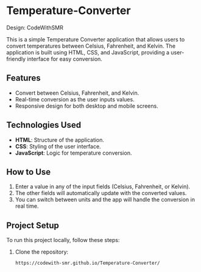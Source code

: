 # Temperature-Converter
Design: CodeWithSMR

This is a simple Temperature Converter application that allows users to convert temperatures between Celsius, Fahrenheit, and Kelvin. The application is built using HTML, CSS, and JavaScript, providing a user-friendly interface for easy conversion.

## Features

- Convert between Celsius, Fahrenheit, and Kelvin.
- Real-time conversion as the user inputs values.
- Responsive design for both desktop and mobile screens.

## Technologies Used

- **HTML**: Structure of the application.
- **CSS**: Styling of the user interface.
- **JavaScript**: Logic for temperature conversion.

## How to Use

1. Enter a value in any of the input fields (Celsius, Fahrenheit, or Kelvin).
2. The other fields will automatically update with the converted values.
3. You can switch between units and the app will handle the conversion in real time.

## Project Setup

To run this project locally, follow these steps:

1. Clone the repository:
   ```bash
   https://codewith-smr.github.io/Temperature-Converter/

